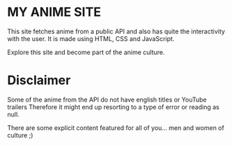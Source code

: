 # MY ANIME SITE
This site fetches anime from a public API and also has quite the interactivity with the user.
It is made using HTML, CSS and JavaScript.

Explore this site and become part of the anime culture.

# Disclaimer
Some of the anime from the API do not have english titles or YouTube trailers
Therefore it might end up resorting to a type of error or reading as null.

There are some explicit content featured for all of you... men and women of culture ;)
